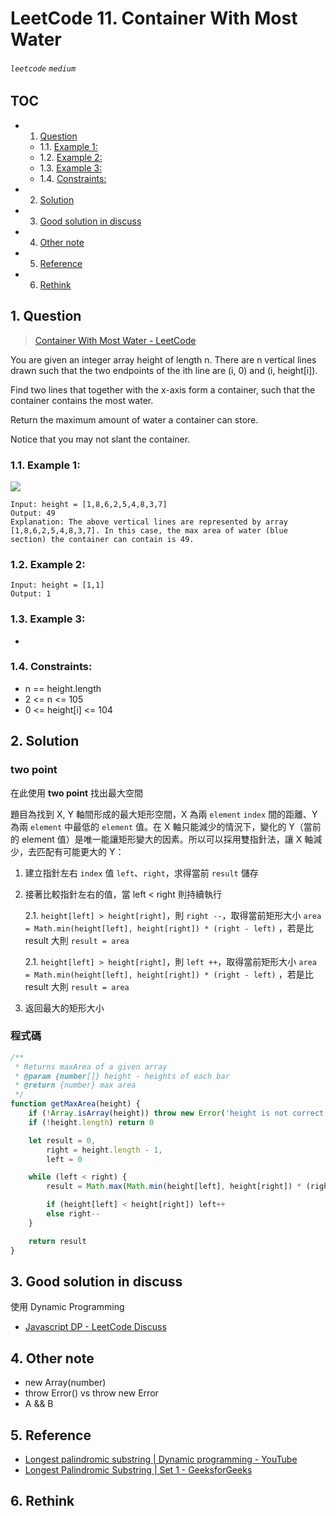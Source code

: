 # LeetCode 11. Container With Most Water

###### `leetcode` `medium`

## TOC

<!-- vscode-markdown-toc -->

-   1. [Question](#Question)
    -   1.1. [Example 1:](#Example1:)
    -   1.2. [Example 2:](#Example2:)
    -   1.3. [Example 3:](#Example3:)
    -   1.4. [Constraints:](#Constraints:)
-   2. [Solution](#Solution)
-   3. [Good solution in discuss](#Goodsolutionindiscuss)
-   4. [Other note](#Othernote)
-   5. [Reference](#Reference)
-   6. [Rethink](#Rethink)

<!-- vscode-markdown-toc-config
	numbering=true
	autoSave=true
	/vscode-markdown-toc-config -->
<!-- /vscode-markdown-toc -->

## 1. <a name='Question'></a>Question

> [Container With Most Water - LeetCode](https://leetcode.com/problems/container-with-most-water/)

You are given an integer array height of length n. There are n vertical lines drawn such that the two endpoints of the ith line are (i, 0) and (i, height[i]).

Find two lines that together with the x-axis form a container, such that the container contains the most water.

Return the maximum amount of water a container can store.

Notice that you may not slant the container.

### 1.1. <a name='Example1:'></a>Example 1:

![](https://s3-lc-upload.s3.amazonaws.com/uploads/2018/07/17/question_11.jpg)

```
Input: height = [1,8,6,2,5,4,8,3,7]
Output: 49
Explanation: The above vertical lines are represented by array [1,8,6,2,5,4,8,3,7]. In this case, the max area of water (blue section) the container can contain is 49.
```

### 1.2. <a name='Example2:'></a>Example 2:

```
Input: height = [1,1]
Output: 1
```

### 1.3. <a name='Example3:'></a>Example 3:

-

### 1.4. <a name='Constraints:'></a>Constraints:

-   n == height.length
-   2 <= n <= 105
-   0 <= height[i] <= 104

## 2. <a name='Solution'></a>Solution

### two point

在此使用 **two point** 找出最大空間

題目為找到 X, Y 軸間形成的最大矩形空間，X 為兩 `element` `index` 間的距離、Y 為兩 `element` 中最低的 `element` 值。在 X 軸只能減少的情況下，變化的 Y（當前的 element 值）是唯一能讓矩形變大的因素。所以可以採用雙指針法，讓 X 軸減少，去匹配有可能更大的 Y：

1. 建立指針左右 `index` 值 `left`、`right`，求得當前 `result` 儲存
2. 接著比較指針左右的值，當 left < right 則持續執行

    2.1. `height[left] > height[right]`，則 `right --`，取得當前矩形大小 `area = Math.min(height[left], height[right]) * (right - left)` ，若是比 result 大則 `result = area`

    2.1. `height[left] > height[right]`，則 `left ++`，取得當前矩形大小 `area = Math.min(height[left], height[right]) * (right - left)` ，若是比 result 大則 `result = area`

3. 返回最大的矩形大小

### 程式碼

```javascript
/**
 * Returns maxArea of a given array
 * @param {number[]} height - heights of each bar
 * @return {number} max area
 */
function getMaxArea(height) {
    if (!Array.isArray(height)) throw new Error('height is not correct type')
    if (!height.length) return 0

    let result = 0,
        right = height.length - 1,
        left = 0

    while (left < right) {
        result = Math.max(Math.min(height[left], height[right]) * (right - left), result)

        if (height[left] < height[right]) left++
        else right--
    }

    return result
}
```

## 3. <a name='Goodsolutionindiscuss'></a>Good solution in discuss

使用 Dynamic Programming

-   [Javascript DP - LeetCode Discuss](https://leetcode.com/problems/longest-palindromic-substring/discuss/428331/Javascript-DP)

## 4. <a name='Othernote'></a>Other note

-   new Array(number)
-   throw Error() vs throw new Error
-   A && B

## 5. <a name='Reference'></a>Reference

-   [Longest palindromic substring | Dynamic programming - YouTube](https://www.youtube.com/watch?v=UflHuQj6MVA)
-   [Longest Palindromic Substring | Set 1 - GeeksforGeeks](https://www.geeksforgeeks.org/longest-palindrome-substring-set-1/)

## 6. <a name='Rethink'></a>Rethink
